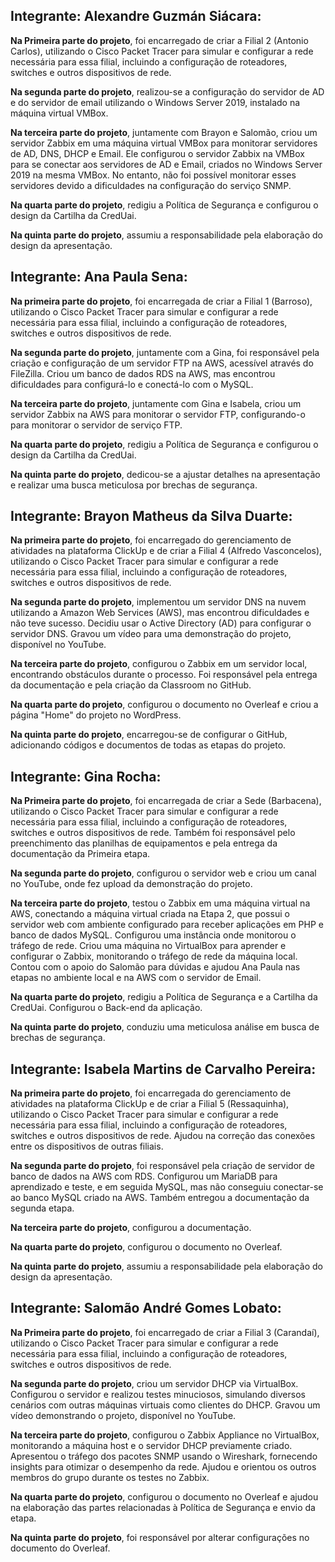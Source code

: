 ## Integrante: Alexandre Guzmán Siácara:

**Na Primeira parte do projeto**, foi encarregado de criar a Filial 2 (Antonio Carlos), utilizando o Cisco Packet Tracer para simular e configurar a rede necessária para essa filial, incluindo a configuração de roteadores, switches e outros dispositivos de rede.

**Na segunda parte do projeto**, realizou-se a configuração do servidor de AD e do servidor de email utilizando o Windows Server 2019, instalado na máquina virtual VMBox.

**Na terceira parte do projeto**, juntamente com Brayon e Salomão, criou um servidor Zabbix em uma máquina virtual VMBox para monitorar servidores de AD, DNS, DHCP e Email. Ele configurou o servidor Zabbix na VMBox para se conectar aos servidores de AD e Email, criados no Windows Server 2019 na mesma VMBox. No entanto, não foi possível monitorar esses servidores devido a dificuldades na configuração do serviço SNMP.

**Na quarta parte do projeto**, redigiu a Política de Segurança e configurou o design da Cartilha da CredUai.

**Na quinta parte do projeto**, assumiu a responsabilidade pela elaboração do design da apresentação.


## Integrante: Ana Paula Sena:

**Na primeira parte do projeto**, foi encarregada de criar a Filial 1 (Barroso), utilizando o Cisco Packet Tracer para simular e configurar a rede necessária para essa filial, incluindo a configuração de roteadores, switches e outros dispositivos de rede.

**Na segunda parte do projeto**, juntamente com a Gina, foi responsável pela criação e configuração de um servidor FTP na AWS, acessível através do FileZilla. Criou um banco de dados RDS na AWS, mas encontrou dificuldades para configurá-lo e conectá-lo com o MySQL.

**Na terceira parte do projeto**, juntamente com Gina e Isabela, criou um servidor Zabbix na AWS para monitorar o servidor FTP, configurando-o para monitorar o servidor de serviço FTP.

**Na quarta parte do projeto**, redigiu a Política de Segurança e configurou o design da Cartilha da CredUai.

**Na quinta parte do projeto**, dedicou-se a ajustar detalhes na apresentação e  realizar uma busca meticulosa por brechas de segurança.


## Integrante: Brayon Matheus da Silva Duarte:

**Na primeira parte do projeto**, foi encarregado do gerenciamento de atividades na plataforma ClickUp e de criar a Filial 4 (Alfredo Vasconcelos), utilizando o Cisco Packet Tracer para simular e configurar a rede necessária para essa filial, incluindo a configuração de roteadores, switches e outros dispositivos de rede.

**Na segunda parte do projeto**, implementou um servidor DNS na nuvem utilizando a Amazon Web Services (AWS), mas encontrou dificuldades e não teve sucesso. Decidiu usar o Active Directory (AD) para configurar o servidor DNS. Gravou um vídeo para uma demonstração do projeto, disponível no YouTube.

**Na terceira parte do projeto**, configurou o Zabbix em um servidor local, encontrando obstáculos durante o processo. Foi responsável pela entrega da documentação e pela criação da Classroom no GitHub.

**Na quarta parte do projeto**, configurou o documento no Overleaf e criou a página "Home" do projeto no WordPress.

**Na quinta parte do projeto**, encarregou-se de configurar o GitHub, adicionando códigos e documentos de todas as etapas do projeto.


## Integrante: Gina Rocha:

**Na Primeira parte do projeto**, foi encarregada de criar a Sede (Barbacena), utilizando o Cisco Packet Tracer para simular e configurar a rede necessária para essa filial, incluindo a configuração de roteadores, switches e outros dispositivos de rede. Também foi responsável pelo preenchimento das planilhas de equipamentos e pela entrega da documentação da Primeira etapa.

**Na segunda parte do projeto**, configurou o servidor web e criou um canal no YouTube, onde fez upload da demonstração do projeto.

**Na terceira parte do projeto**, testou o Zabbix em uma máquina virtual na AWS, conectando a máquina virtual criada na Etapa 2, que possui o servidor web com ambiente configurado para receber aplicações em PHP e banco de dados MySQL. Configurou uma instância onde monitorou o tráfego de rede. Criou uma máquina no VirtualBox para aprender e configurar o Zabbix, monitorando o tráfego de rede da máquina local. Contou com o apoio do Salomão para dúvidas e ajudou Ana Paula nas etapas no ambiente local e na AWS com o servidor de Email.

**Na quarta parte do projeto**, redigiu a Política de Segurança e a Cartilha da CredUai. Configurou o Back-end da aplicação.

**Na quinta parte do projeto**, conduziu uma meticulosa análise em busca de brechas de segurança.

## Integrante: Isabela Martins de Carvalho Pereira:

**Na primeira parte do projeto**, foi encarregada do gerenciamento de atividades na plataforma ClickUp e de criar a Filial 5 (Ressaquinha), utilizando o Cisco Packet Tracer para simular e configurar a rede necessária para essa filial, incluindo a configuração de roteadores, switches e outros dispositivos de rede. Ajudou na correção das conexões entre os dispositivos de outras filiais.

**Na segunda parte do projeto**, foi responsável pela criação de servidor de banco de dados na AWS com RDS. Configurou um MariaDB para aprendizado e teste, e em seguida MySQL, mas não conseguiu conectar-se ao banco MySQL criado na AWS. Também entregou a documentação da segunda etapa.

**Na terceira parte do projeto**, configurou a documentação.

**Na quarta parte do projeto**, configurou o documento no Overleaf.

**Na quinta parte do projeto**, assumiu a responsabilidade pela elaboração do design da apresentação.


## Integrante: Salomão André Gomes Lobato:

**Na Primeira parte do projeto**, foi encarregado de criar a Filial 3 (Carandaí), utilizando o Cisco Packet Tracer para simular e configurar a rede necessária para essa filial, incluindo a configuração de roteadores, switches e outros dispositivos de rede.

**Na segunda parte do projeto**, criou um servidor DHCP via VirtualBox. Configurou o servidor e realizou testes minuciosos, simulando diversos cenários com outras máquinas virtuais como clientes do DHCP. Gravou um vídeo demonstrando o projeto, disponível no YouTube.

**Na terceira parte do projeto**, configurou o Zabbix Appliance no VirtualBox, monitorando a máquina host e o servidor DHCP previamente criado. Apresentou o tráfego dos pacotes SNMP usando o Wireshark, fornecendo insights para otimizar o desempenho da rede. Ajudou e orientou os outros membros do grupo durante os testes no Zabbix.

**Na quarta parte do projeto**, configurou o documento no Overleaf e ajudou na elaboração das partes relacionadas à Política de Segurança e envio da etapa.

**Na quinta parte do projeto**, foi responsável por alterar configurações no documento do Overleaf.
